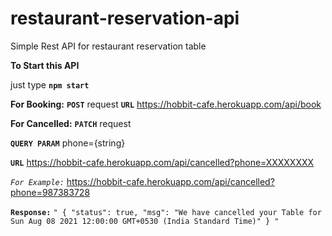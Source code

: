 # restaurant-reservation-api
Simple Rest API for restaurant reservation table


**To Start this API**

just type   **`npm start`**


**For Booking:**
  **`POST`** request
  **`URL`**  https://hobbit-cafe.herokuapp.com/api/book

**For Cancelled:**
  **`PATCH`** request
  
  **`QUERY PARAM`** phone={string}
  
  **`URL`**  https://hobbit-cafe.herokuapp.com/api/cancelled?phone=XXXXXXXX
  
  _`For Example:`_ 
     https://hobbit-cafe.herokuapp.com/api/cancelled?phone=987383728

  **`Response:`** `"
    {
      "status": true,
      "msg": "We have cancelled your Table for Sun Aug 08 2021 12:00:00 GMT+0530 (India Standard Time)"
    }
    "`
